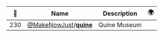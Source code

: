 |:star2: | Name | Description | 🌍|
|---|---|---|---|
|230|[@MakeNowJust](https://github.com/MakeNowJust)/[**quine**](https://github.com/MakeNowJust/quine)|Quine Museum||


